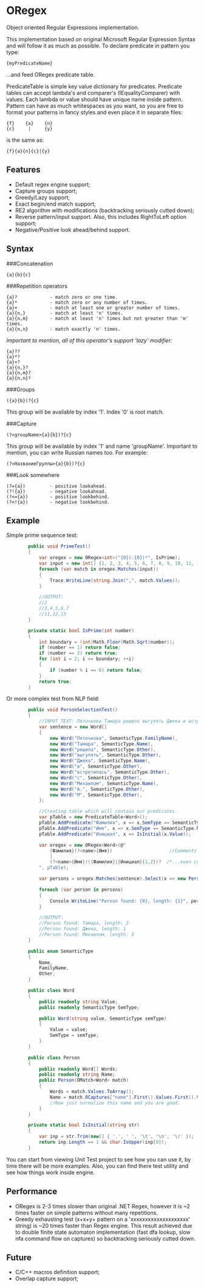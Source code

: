 ﻿# ORegex
Object oriented Regular Expressions implementation.

This implementation based on original Microsoft Regular Expression Syntax and will follow it as much as possible.
To declare predicate in pattern you type:

    {myPredicateName}

...and feed ORegex predicate table. 

PredicateTable is simple key value dictionary for predicates.
Predicate tables can accept lambda's and comparer's (IEqualityComparer<T>) with values.
Each lambda or value should have unique name inside pattern. Pattern can have as much whitespaces as you want, so you are free to format your patterns in fancy styles and even place it in separate files:

    {f}    {a}    {n}
    {c}     |     {y}

is the same as:
    
    {f}{a}{n}{c}|{y}


## Features
- Default regex engine support;
- Capture groups support;
- Greedy/Lazy support;
- Exact begin/end match support;
- RE2 algorithm with modifications (backtracking seriously cutted down);
- Reverse pattern/input support. Also, this includes RightToLeft option support;
- Negative/Positive look ahead/behind support.

## Syntax

###Concatenation

    {a}{b}{c}
    
###Repetition operators

    {a}?            - match zero or one time.
    {a}*            - match zero or any number of times.
    {a}+            - match at least one or greater number of times.
    {a}{n,}         - match at least 'n' times.
    {a}{n,m}        - match at least 'n' times but not greater than 'm' times.
    {a}{n,n}        - match exactly 'n' times.
    
*Important to mention, all of this operator's support 'lazy' modifier:*

    {a}??
    {a}*?
    {a}+?
    {a}{n,}?
    {a}{n,m}?
    {a}{n,n}?
    
###Groups

    ({a}{b})?{c}

This group will be available by index '1'. Index '0' is root match.

###Capture

    (?<groupName>{a}{b})?{c}
    
This group will be available by index '1' and name 'groupName'. Important to mention, you can write Russian names too. For example:

    (?<НазваниеГруппы>{a}{b})?{c}

###Look somewhere

    (?={a})         - positive lookahead.
    (?!{a})         - negative lookahead.
    (?<={a})        - positive lookbehind.
    (?<!{a})        - negative lookbehind.


## Example

Simple prime sequence test:
```cs
        public void PrimeTest()
        {
            var oregex = new ORegex<int>("{0}(.{0})*", IsPrime);
            var input = new int[] {1, 2, 3, 4, 5, 6, 7, 8, 9, 10, 11, 12, 13};
            foreach (var match in oregex.Matches(input))
            {
                Trace.WriteLine(string.Join(",", match.Values));
            }

            //OUTPUT:
            //2
            //3,4,5,6,7
            //11,12,13
        }

        private static bool IsPrime(int number)
        {
            int boundary = (int)Math.Floor(Math.Sqrt(number));
            if (number == 1) return false;
            if (number == 2) return true;
            for (int i = 2; i <= boundary; ++i)
            {
                if (number % i == 0) return false;
            }
            return true;
        }
```    
Or more complex test from NLP field:
```cs
        public void PersonSelectionTest()
        {
            //INPUT_TEXT: Пяточкова Тамара решила выгулять Джека и встретилась с Михаилом А.М.
            var sentence = new Word[]
            {
                new Word("Пяточкова", SemanticType.FamilyName),
                new Word("Тамара", SemanticType.Name),
                new Word("решила", SemanticType.Other),
                new Word("выгулять", SemanticType.Other),
                new Word("Джека", SemanticType.Name),
                new Word("и", SemanticType.Other),
                new Word("встретилась", SemanticType.Other),
                new Word("с", SemanticType.Other),
                new Word("Михаилом", SemanticType.Name),
                new Word("А.", SemanticType.Other),
                new Word("М", SemanticType.Other),
            };

            //Creating table which will contain our predicates.
            var pTable = new PredicateTable<Word>();
            pTable.AddPredicate("Фамилия", x => x.SemType == SemanticType.FamilyName);  //Check if word is FamilyName.
            pTable.AddPredicate("Имя", x => x.SemType == SemanticType.Name);            //Check if word is simple Name.
            pTable.AddPredicate("Инициал", x => IsInitial(x.Value));                    //Complex check if Value is Inital character.

            var oregex = new ORegex<Word>(@"
                {Фамилия}(?<name>{Имя})                     //Comments can be written inside pattern...
                |
                (?<name>{Имя})({Фамилия}|{Инициал}{1,2})?  /*...even complex ones.*/
            ", pTable);

            var persons = oregex.Matches(sentence).Select(x => new Person(x)).ToArray();

            foreach (var person in persons)
            {
                Console.WriteLine("Person found: {0}, length: {1}", person.Name, person.Words.Length);
            }

            //OUTPUT:
            //Person found: Тамара, length: 2
            //Person found: Джека, length: 1
            //Person found: Михаилом, length: 3
        }

        public enum SemanticType
        {
            Name,
            FamilyName,
            Other,
        }

        public class Word
        {
            public readonly string Value;
            public readonly SemanticType SemType;

            public Word(string value, SemanticType semType)
            {
                Value = value;
                SemType = semType;
            }
        }

        public class Person
        {
            public readonly Word[] Words;
            public readonly string Name;
            public Person(OMatch<Word> match)
            {
                Words = match.Values.ToArray();
                Name = match.OCaptures["name"].First().Values.First().Value;
                //Now just normalize this name and you are good.
            }
        }

        private static bool IsInitial(string str)
        {
            var inp = str.Trim(new[] { '.', ' ', '\t', '\n', '\r' });
            return inp.Length == 1 && char.IsUpper(inp[0]);
        }
```

You can start from viewing Unit Test project to see how you can use it, by time there will be more examples. 
Also, you can find there test utility and see how things work inside engine.

## Performance
- ORegex is 2-3 times slower than original .NET Regex, however it is ~2 times faster on simple patterns without many repetitions.
- Greedy exhausting test (x+x+y+ pattern on a 'xxxxxxxxxxxxxxxxxxxx' string) is ~20 times faster than Regex engine. This result achieved due to double finite state automaton implementation (fast dfa lookup, slow nfa command flow on captures) so backtracking seriously cutted down.

## Future
- C/C++ macros definition support;
- Overlap capture support;
